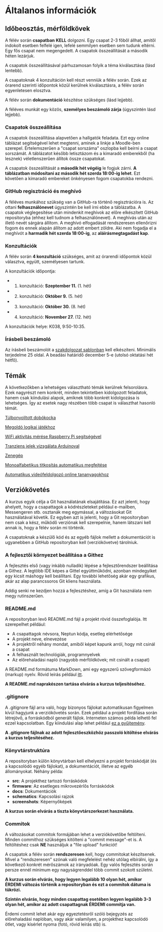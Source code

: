 # Általanos információk

## Időbeosztás, mérföldkövek

A félév során **csapatban** **KELL** dolgozni. Egy csapat 2-3 főből állhat, amitől indokolt esetben felfelé igen, lefelé
semmilyen esetben sem tudunk eltérni. Egy fős csapat nem megengedett. A csapatok összeállítását a második héten lezárjuk.

A csapatok összeállításával párhuzamosan folyik a téma kiválasztása (lásd lentebb).

A csapatoknak 4 konzultáción kell részt venniük a félév során. Ezek az órarend szerinti időpontok közül kerülnek kiválasztásra, a félév során egyenletesen elosztva.

A félév során **dokumentáció** készítése szükséges (lásd lejjebb).

A féléves munkát egy közös, **személyes beszámoló zárja** (úgyszintén lásd lejjebb).

### Csapatok összeállítása

A csapatok összeállítása alapvetően a hallgatók feladata. Ezt egy online táblázat segítségével lehet megtenni,
aminek a linkje a Moodle-ben szerepel.
Értelemszerűen a "csapat sorszáma" oszlopba kell beírni
a csapat sorszámát. A táblázatot később letisztázom és a kimaradó emberekből (ha
lesznek) véletlenszerűen állítok össze csapatokat.

A csapatok összeállítását a **második hét végéig** le fogjuk zárni. **A táblázatban módosítani az második hét szerda 18:00-ig lehet**.
Ezt követően a kimaradó embereket önkényesen fogom csapatokba rendezni.

### GitHub regisztráció és meghívó

A féléves munkához szükség van a GitHub-ra történő regisztrációra is. Az ottani **felhasználónevet** úgyszintén be kell
írni ebbe a táblázatba. A csapatok véglegesítése után mindenkit meghívok az előre elkészített GitHub repositoryba (ehhez
kell tudnom a felhasználónevet). A meghívás után az illető nevét sárgára állítom. A meghívó elfogadását rendszeresen
ellenőrizni fogom és ennek alapán állítom az adott embert zöldre. Aki nem fogadja el a meghívót a **harmadik hét szerda 18:00-ig**,
az **aláírásmegtagadást kap**.

### Konzultációk

A félév során **4 konzultáció** szükséges, amit az órarendi időpontok közül választva, együtt, személyesen tartunk.

A konzultációk időpontja:
  * 1. konzultáció: **Szeptember 11.** (1. hét)
  * 2. konzultáció: **Október 9.** (5. hét)
  * 3. konzultáció: **Október 30.** (8. hét)
  * 4. konzultáció: **November 27.** (12. hét)

A konzultációk helye: K038, 9:50-10:35.

### Írásbeli beszámoló

Az írásbeli beszámolót a [szakdolgozat sablonban](https://amk.uni-obuda.hu/wp-content/uploads/2024/03/Szakdolgozat_sablon_2023.docx) kell elkészíteni. Minimális terjedelme 25 oldal. A beadási határidő december 5-e (utolsó oktatási hét hétfő).

## Témák

A következőkben a lehetséges választható témák kerülnek felsorolásra. Ezek nagyrészt nem
konkrét, minden tekintetben kidolgozott feladatok, hanem csak kiindulási alapok, amiknek több
konkrét kidolgozása is lehetséges. Így az esetek nagy részében több csapat is választhat hasonló témát.

[Túlbonyolított dobókocka](dobokocka.md)

[Megoldó logikai játékhoz](gamesolver.md)

[WiFi aktivitás mérése Raspberry Pi segítségével](wifi-aktivitas.md)

[Tranziens jelek vizsgálata Arduinoval](tranziens.md)

[Zenegép](zenegep.md)

[Monoalfabetikus titkosítás automatikus megfejtése](kodtoro.md)

[Automatikus videófeldolgozó online tananyagokhoz](video-feldolgozo.md)

## Verziókövetés

A kurzus egyik célja a Git használatának elsajátítása. Ez azt jelenti, hogy ahelyett,
hogy a csapattagok a kódrészleteket például e-mailben, Messengeren stb. osztanák meg
egymással, a változásokat Git használatával követik. Ez egyben azt is jelenti, hogy
a Git repositoryban nem csak a kész, működő verziónak kell szerepelnie, hanem látszani
kell annak is, hogy a félév során mi történik.

A csapatoknak a készülő kód és az egyéb fájlok mellett a dokumentációt is ugyanebben a
GitHub repositoryban kell (verziókövetve) tárolniuk.

### A fejlesztői környezet beállítása a Githez

A fejlesztés első (vagy inkább nulladik) lépése a fejlesztőrendszer beállítása a Githez. A legtöbb
IDE képes a Gittel együttműködni, azonban mindegyiket egy kicsit máshogy kell beállítani. Egy
további lehetőség akár egy grafikus, akár az alap parancssoros Git kliens használata.

Addig senki ne kezdjen hozzá a fejlesztéshez, amíg a Git használata nem megy rutinszerűen.

### README.md

A repositoryban levő README.md fájl a projekt rövid összefoglalója.
Itt szerepelhet például:

 * A csapattagok névsora, Neptun kódja, esetleg elérhetősége
 * A projekt neve, elnevezése
 * A projektről néhány mondat, amiből képet kapunk arról, hogy mit csinál a csapat
 * A felhasznált technológiák, programnyelvek
 * Az előrehaladási napló (nagyobb mérföldkövek; mit csinált a csapat)

A README.md formátuma MarkDown, ami egy egyszerű szövegformázó (markup) nyelv.
Rövid leírás például [itt](https://www.markdownguide.org/basic-syntax/).

**A README.md naprakészen tartása elvárás a kurzus teljesítéséhez.**

### .gitignore

A .gitignore fájl arra való, hogy bizonyos fájlokat automatikusan figyelmen kívül
hagyjunk a verziókövetés során. Ezek például a projekt fordítása során létrejövő,
a forráskódból generált fájlok. Interneten számos példa lelhető fel ezzel kapcsolatban.
Egy kiindulási alap lehet például
[ez a gyűjtemény](https://github.com/github/gitignore).

**A .gitignore fájlnak az adott fejlesztőeszközhöz passzoló kitöltése elvárás
a kurzus teljesítéséhez.**

### Könyvtárstruktúra

A repositoryban külön könyvtárban kell elhelyezni a projekt forráskódját (és a
kapcsolódó egyéb fájlokat), a dokumentációt, illetve az egyéb állományokat.
Néhány példa:

 * **src**: A projekthez tartozó forráskódok
 * **firmware**: Az esetleges mikrovezérlős forráskódok
 * **docs**: Dokumentációk
 * **schematics**: Kapcsolási rajzok
 * **screenshots**: Képernyőképek

**A kurzus során elvárás a tiszta könyvtárszerkezet használata.**

### Commitok

A változásokat commitok formájában lehet a verziókövetőbe feltölteni. Minden
commithoz szükséges kitölteni a "commit message"-et is. A feltöltéshez
csak **NE** használjuk a "file upload" funkciót!

A csapatok a félév során **rendszeresen** kell, hogy commitokat készítsenek.
Mivel a "rendszeresen" szónak való megfelelést nehéz utólag elbírálni,
így a következő konkrét mérőszámok az irányadóak. Egy valós fejlesztés
során persze ennél minimum egy nagyságrenddel több commit szokott születni.

**A kurzus során elvárás, hogy legyen legalább 10 olyan hét, amikor ÉRDEMI
változás történik a repositoryban és ezt a commitok dátuma is tükrözi.**

**Szintén elvárás, hogy minden csapattag esetében legyen legalább 3-3 olyan hét,
amikor az adott csapattagnak ÉRDEMI commitja van.**

Érdemi commit lehet akár egy egyeztetésről szóló bejegyzés az előrehaladási
naplóban, vagy akár valamilyen, a projekthez kapcsolódó ötlet, vagy kísérlet nyoma
(fotó, rövid leírás stb) is.

